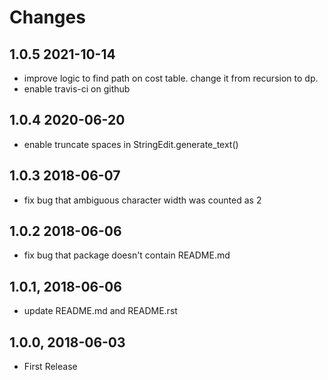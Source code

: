 # Changes

## 1.0.5 2021-10-14
* improve logic to find path on cost table. change it from recursion to dp.
* enable travis-ci on github

## 1.0.4 2020-06-20
* enable truncate spaces in StringEdit.generate_text()

## 1.0.3 2018-06-07
* fix bug that ambiguous character width was counted as 2

## 1.0.2 2018-06-06
* fix bug that package doesn't contain README.md

## 1.0.1, 2018-06-06
* update README.md and README.rst

## 1.0.0, 2018-06-03
* First Release
